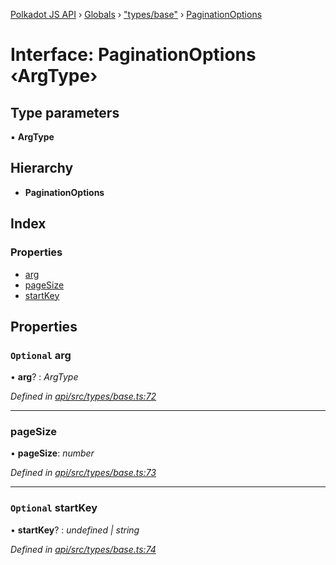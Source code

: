 [Polkadot JS API](../README.md) › [Globals](../globals.md) › ["types/base"](../modules/_types_base_.md) › [PaginationOptions](_types_base_.paginationoptions.md)

# Interface: PaginationOptions ‹**ArgType**›

## Type parameters

▪ **ArgType**

## Hierarchy

* **PaginationOptions**

## Index

### Properties

* [arg](_types_base_.paginationoptions.md#optional-arg)
* [pageSize](_types_base_.paginationoptions.md#pagesize)
* [startKey](_types_base_.paginationoptions.md#optional-startkey)

## Properties

### `Optional` arg

• **arg**? : *ArgType*

*Defined in [api/src/types/base.ts:72](https://github.com/polkadot-js/api/blob/2eb09374bc/packages/api/src/types/base.ts#L72)*

___

###  pageSize

• **pageSize**: *number*

*Defined in [api/src/types/base.ts:73](https://github.com/polkadot-js/api/blob/2eb09374bc/packages/api/src/types/base.ts#L73)*

___

### `Optional` startKey

• **startKey**? : *undefined | string*

*Defined in [api/src/types/base.ts:74](https://github.com/polkadot-js/api/blob/2eb09374bc/packages/api/src/types/base.ts#L74)*
